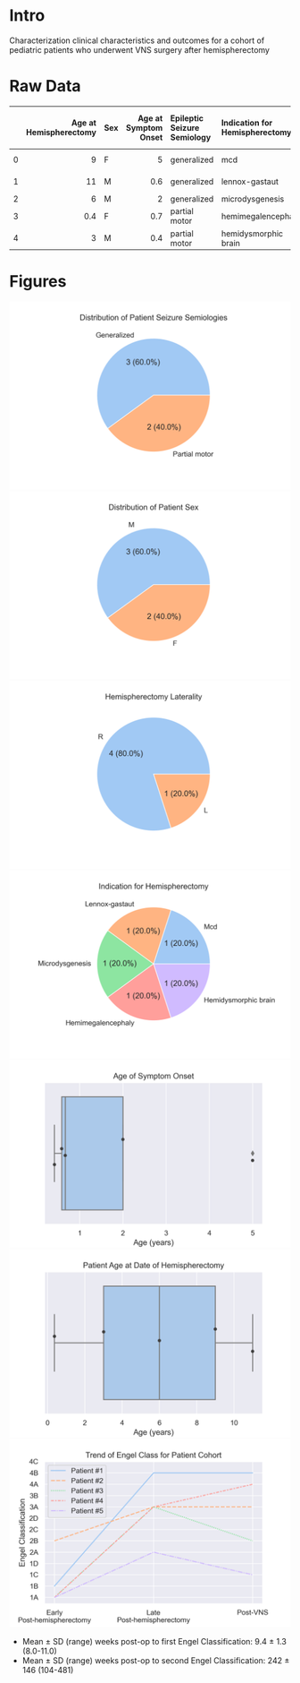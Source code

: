 # Intro
Characterization clinical characteristics and outcomes for a cohort of pediatric patients who underwent VNS surgery after hemispherectomy

# Raw Data
|    |   Age at Hemispherectomy | Sex   |   Age at Symptom Onset | Epileptic Seizure Semiology   | Indication for Hemispherectomy   | Laterality of Hemispherectomy   | Engel Class Early Post-hemispherectomy   |   Weeks Post-op to Early Engel Class Measurement | Engel Class Post-hemispherectomy   |   Weeks Post-op to Late Engel Class Measurement | Engel Class Post-VNS   | Surgical Complications   |
|---:|-------------------------:|:------|-----------------------:|:------------------------------|:---------------------------------|:--------------------------------|:-----------------------------------------|-------------------------------------------------:|:-----------------------------------|------------------------------------------------:|:-----------------------|:-------------------------|
|  0 |                      9   | F     |                    5   | generalized                   | mcd                              | R                               | 1B                                       |                                                8 | 4B                                 |                                             481 | 4B                     | wound complication       |
|  1 |                     11   | M     |                    0.6 | generalized                   | lennox-gastaut                   | R                               | 2B                                       |                                               10 | 3A                                 |                                             260 | 3A                     | visual field defect      |
|  2 |                      6   | M     |                    2   | generalized                   | microdysgenesis                  | R                               | 1A                                       |                                                8 | 3A                                 |                                             156 | 2B                     | hemiparesis              |
|  3 |                      0.4 | F     |                    0.7 | partial motor                 | hemimegalencephaly               | R                               | 1A                                       |                                               11 | 3A                                 |                                             104 | 4A                     | hemiparesis              |
|  4 |                      3   | M     |                    0.4 | partial motor                 | hemidysmorphic brain             | L                               | 1A                                       |                                               10 | 2A                                 |                                             210 | 1C                     | hydrocephalus            |


# Figures
![Figure 1](figures/Fig1.png)
![Figure 2](figures/Fig2.png)
![Figure 3](figures/Fig3.png)
![Figure 4](figures/Fig4.png)
![Figure 5](figures/Fig5.png)
![Figure 6](figures/Fig6.png)
![Figure 7](figures/Fig7.png)
- Mean ± SD (range) weeks post-op to first Engel Classification: 9.4 ± 1.3 (8.0-11.0)
- Mean ± SD (range) weeks post-op to second Engel Classification: 242 ± 146 (104-481)
